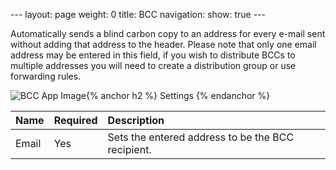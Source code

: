 --- layout: page weight: 0 title: BCC navigation: show: true ---

Automatically sends a blind carbon copy to an address for every e-mail
sent without adding that address to the header. Please note that only
one email address may be entered in this field, if you wish to
distribute BCCs to multiple addresses you will need to create a
distribution group or use forwarding rules.

![BCC App Image]({{root_url}}/images/bcc.png "BCC"){% anchor h2 %}
Settings {% endanchor %}

<table>
<thead>
<tr class="header">
<th align="left">Name</th>
<th align="left">Required</th>
<th align="left">Description</th>
</tr>
</thead>
<tbody>
<tr class="odd">
<td align="left">Email</td>
<td align="left">Yes</td>
<td align="left">Sets the entered address to be the BCC recipient.</td>
</tr>
</tbody>
</table>


